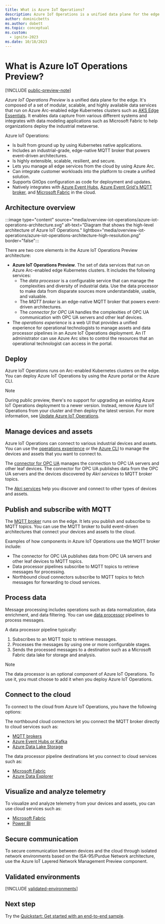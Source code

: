 ```yaml
---
title: What is Azure IoT Operations?
description: Azure IoT Operations is a unified data plane for the edge. It's composed of various data services that run on Azure Arc-enabled edge Kubernetes clusters.
author: dominicbetts
ms.author: dobett
ms.topic: conceptual
ms.custom:
  - ignite-2023
ms.date: 10/18/2023
---
```


# What is Azure IoT Operations Preview?

[!INCLUDE [public-preview-note](includes/public-preview-note.md)]

_Azure IoT Operations Preview_ is a unified data plane for the edge. It's composed of a set of modular, scalable, and highly available data services that run on Azure Arc-enabled edge Kubernetes clusters such as [AKS Edge Essentials](#validated-environments). It enables data capture from various different systems and integrates with data modeling applications such as Microsoft Fabric to help organizations deploy the industrial metaverse.

Azure IoT Operations:

* Is built from ground up by using Kubernetes native applications.
* Includes an industrial-grade, edge-native MQTT broker that powers event-driven architectures.
* Is highly extensible, scalable, resilient, and secure.
* Lets you manage all edge services from the cloud by using Azure Arc.
* Can integrate customer workloads into the platform to create a unified solution.
* Supports GitOps configuration as code for deployment and updates.
* Natively integrates with [Azure Event Hubs](../event-hubs/azure-event-hubs-kafka-overview.md), [Azure Event Grid's MQTT broker](../event-grid/mqtt-overview.md), and [Microsoft Fabric](/fabric/) in the cloud.

## Architecture overview

:::image type="content" source="media/overview-iot-operations/azure-iot-operations-architecture.svg" alt-text="Diagram that shows the high-level architecture of Azure IoT Operations." lightbox="media/overview-iot-operations/azure-iot-operations-architecture-high-resolution.png" border="false":::

There are two core elements in the Azure IoT Operations Preview architecture:

* **Azure IoT Operations Preview**. The set of data services that run on Azure Arc-enabled edge Kubernetes clusters. It includes the following services:
  * The _data processor_ is a configurable service that can manage the complexities and diversity of industrial data. Use the data processor to make data from disparate sources more understandable, usable, and valuable.
  * The _MQTT broker_ is an edge-native MQTT broker that powers event-driven architectures.
  * The _connector for OPC UA_ handles the complexities of OPC UA communication with OPC UA servers and other leaf devices.
* The _operations experience_ is a web UI that provides a unified experience for operational technologists to manage assets and data processor pipelines in an Azure IoT Operations deployment. An IT administrator can use Azure Arc sites to control the resources that an operational technologist can access in the portal.

## Deploy

Azure IoT Operations runs on Arc-enabled Kubernetes clusters on the edge. You can deploy Azure IoT Operations by using the Azure portal or the Azure CLI.

> [!NOTE]
> During public preview, there's no support for upgrading an existing Azure IoT Operations deployment to a newer version. Instead, remove Azure IoT Operations from your cluster and then deploy the latest version. For more information, see [Update Azure IoT Operations](deploy-iot-ops/howto-deploy-iot-operations.md#update-azure-iot-operations).

## Manage devices and assets

Azure IoT Operations can connect to various industrial devices and assets. You can use the [operations experience](discover-manage-assets/howto-manage-assets-remotely.md?tabs=portal) or the [Azure CLI](discover-manage-assets/howto-manage-assets-remotely.md?tabs=cli) to manage the devices and assets that you want to connect to.

The [connector for OPC UA](discover-manage-assets/overview-opcua-broker.md) manages the connection to OPC UA servers and other leaf devices. The connector for OPC UA publishes data from the OPC UA servers and the devices discovered by _Akri services_ to MQTT broker topics.

The [Akri services](discover-manage-assets/overview-akri.md) help you discover and connect to other types of devices and assets.

## Publish and subscribe with MQTT

The [MQTT broker](manage-mqtt-broker/overview-iot-mq.md) runs on the edge. It lets you publish and subscribe to MQTT topics. You can use the MQTT broker to build event-driven architectures that connect your devices and assets to the cloud.

Examples of how components in Azure IoT Operations use the MQTT broker include:

* The connector for OPC UA publishes data from OPC UA servers and other leaf devices to MQTT topics.
* Data processor pipelines subscribe to MQTT topics to retrieve messages for processing.
* Northbound cloud connectors subscribe to MQTT topics to fetch messages for forwarding to cloud services.

## Process data

Message processing includes operations such as data normalization, data enrichment, and data filtering. You can use [data processor](process-data/overview-data-processor.md) pipelines to process messages.

A data processor pipeline typically:

1. Subscribes to an MQTT topic to retrieve messages.
1. Processes the messages by using one or more configurable stages.
1. Sends the processed messages to a destination such as a Microsoft Fabric data lake for storage and analysis.

> [!NOTE]
> The data processor is an optional component of Azure IoT Operations. To use it, you must choose to add it when you deploy Azure IoT Operations.

## Connect to the cloud

To connect to the cloud from Azure IoT Operations, you have the following options:

The northbound cloud connectors let you connect the MQTT broker directly to cloud services such as:

* [MQTT brokers](connect-to-cloud/howto-configure-mqtt-bridge.md)
* [Azure Event Hubs or Kafka](connect-to-cloud/howto-configure-kafka.md)
* [Azure Data Lake Storage](connect-to-cloud/howto-configure-data-lake.md)

The data processor pipeline destinations let you connect to cloud services such as:

* [Microsoft Fabric](process-data/howto-configure-destination-fabric.md)
* [Azure Data Explorer](process-data/howto-configure-destination-data-explorer.md)

## Visualize and analyze telemetry

To visualize and analyze telemetry from your devices and assets, you can use cloud services such as:

* [Microsoft Fabric](/fabric/get-started/fabric-trial)
* [Power BI](https://powerbi.microsoft.com/)

## Secure communication

To secure communication between devices and the cloud through isolated network environments based on the ISA-95/Purdue Network architecture, use the Azure IoT Layered Network Management Preview component.

## Validated environments

[!INCLUDE [validated-environments](includes/validated-environments.md)]

## Next step

Try the [Quickstart: Get started with an end-to-end sample](get-started-end-to-end-sample/quickstart-deploy.md).
